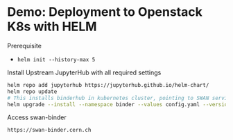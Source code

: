 # Demo: Deployment to Openstack K8s with HELM

Prerequisite 
- `helm init --history-max 5`

Install Upstream JupyterHub with all required settings

```bash
helm repo add jupyterhub https://jupyterhub.github.io/helm-chart/
helm repo update
# This installs binderhub in kubernetes cluster, pointing to SWAN service running on physical machines (look config.yaml)
helm upgrade --install --namespace binder --values config.yaml --version=0.2.0-n156.hec14d4a -f secret.yaml -f ssl.yaml bhub jupyterhub/binderhub
```

Access swan-binder

```bash
https://swan-binder.cern.ch
```
